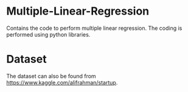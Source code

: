 # Multiple-Linear-Regression
Contains the code to perform multiple linear regression. The coding is performed using python libraries.

# Dataset
The dataset can also be found from https://www.kaggle.com/alifrahman/startup.
